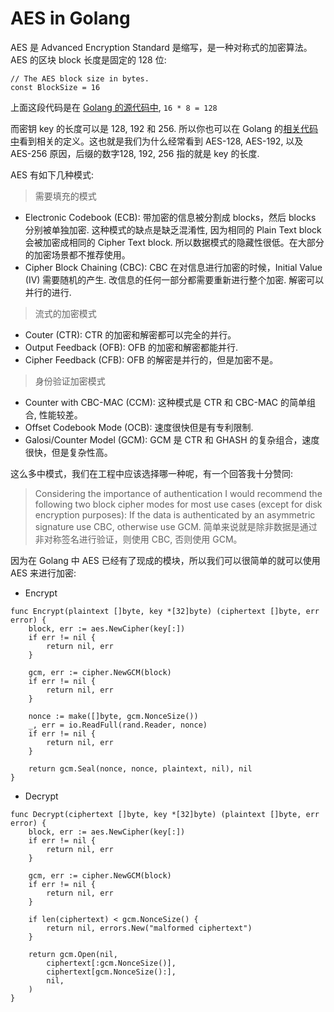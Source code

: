# AES in Golang

AES 是 Advanced Encryption Standard 是缩写，是一种对称式的加密算法。AES 的区块 block 长度是固定的 128 位:

```
// The AES block size in bytes.
const BlockSize = 16
```
上面这段代码是在 [Golang 的源代码中](https://github.com/golang/go/blob/master/src/crypto/aes/cipher.go#L15), `16 * 8 = 128`

而密钥 key 的长度可以是 128, 192 和 256. 所以你也可以在 Golang 的[相关代码中](https://github.com/golang/go/blob/master/src/crypto/aes/cipher.go#L33)看到相关的定义。这也就是我们为什么经常看到 AES-128, AES-192, 以及 AES-256 原因，后缀的数字128, 192, 256 指的就是 key 的长度.


AES 有如下几种模式:

> 需要填充的模式
* Electronic Codebook (ECB): 带加密的信息被分割成 blocks，然后 blocks 分别被单独加密. 这种模式的缺点是缺乏混淆性, 因为相同的 Plain Text block 会被加密成相同的 Cipher Text block. 所以数据模式的隐藏性很低。在大部分的加密场景都不推荐使用。
* Cipher Block Chaining (CBC): CBC 在对信息进行加密的时候，Initial Value (IV) 需要随机的产生. 改信息的任何一部分都需要重新进行整个加密. 解密可以并行的进行.

> 流式的加密模式

* Couter (CTR): CTR 的加密和解密都可以完全的并行。
* Output Feedback (OFB): OFB 的加密和解密都能并行.
* Cipher Feedback (CFB): OFB 的解密是并行的，但是加密不是。

> 身份验证加密模式

* Counter with CBC-MAC (CCM): 这种模式是 CTR 和 CBC-MAC 的简单组合, 性能较差。
* Offset Codebook Mode (OCB): 速度很快但是有专利限制.
* Galosi/Counter Model (GCM): GCM 是 CTR 和 GHASH 的复杂组合，速度很快，但是复杂性高。

这么多中模式，我们在工程中应该选择哪一种呢，有一个回答我十分赞同:
>Considering the importance of authentication I would recommend the following two block cipher modes for most use cases (except for disk encryption purposes): If the data is authenticated by an asymmetric signature use CBC, otherwise use GCM.
简单来说就是除非数据是通过非对称签名进行验证，则使用 CBC, 否则使用 GCM。

因为在 Golang 中 AES 已经有了现成的模块，所以我们可以很简单的就可以使用 AES 来进行加密:

* Encrypt

```
func Encrypt(plaintext []byte, key *[32]byte) (ciphertext []byte, err error) {
	block, err := aes.NewCipher(key[:])
	if err != nil {
		return nil, err
	}

	gcm, err := cipher.NewGCM(block)
	if err != nil {
		return nil, err
	}

	nonce := make([]byte, gcm.NonceSize())
	_, err = io.ReadFull(rand.Reader, nonce)
	if err != nil {
		return nil, err
	}

	return gcm.Seal(nonce, nonce, plaintext, nil), nil
}
```

* Decrypt

```
func Decrypt(ciphertext []byte, key *[32]byte) (plaintext []byte, err error) {
	block, err := aes.NewCipher(key[:])
	if err != nil {
		return nil, err
	}

	gcm, err := cipher.NewGCM(block)
	if err != nil {
		return nil, err
	}

	if len(ciphertext) < gcm.NonceSize() {
		return nil, errors.New("malformed ciphertext")
	}

	return gcm.Open(nil,
		ciphertext[:gcm.NonceSize()],
		ciphertext[gcm.NonceSize():],
		nil,
	)
}
```
